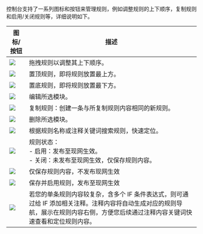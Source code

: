 控制台支持了一系列图标和按钮来管理规则，例如调整规则的上下顺序，复制规则和启用/关闭规则等，详细说明如下。

| 图标/按钮                                                    | 描述                                                         |
| ------------------------------------------------------------ | ------------------------------------------------------------ |
| ![](https://qcloudimg.tencent-cloud.cn/raw/a21529010ff41bc489198aa2d997236b.png) | 拖拽规则以调整其上下顺序。                                   |
| ![](https://qcloudimg.tencent-cloud.cn/raw/b574bfba89f6cb16e6bcd86767ebf5c2.png) | 置顶规则，即将规则放置最上方。                               |
| ![](https://qcloudimg.tencent-cloud.cn/raw/d0a9a07394f3c58b97db0ab044728555.png)| 置底规则，即将规则放置最下方。                               |
| ![](https://qcloudimg.tencent-cloud.cn/raw/e8345cbd4aeffed79006657d7f9b16c3.png) | 编辑所选模块。                                               |
|![](https://qcloudimg.tencent-cloud.cn/raw/e04bad3db6f8acbbaa20f3a206e0d733.png)  | 复制规则：创建一条与所复制规则内容相同的新规则。             |
| ![](https://qcloudimg.tencent-cloud.cn/raw/7846ff5c1d2d9eb8e4401703622ae47c.png)| 删除所选模块。                                               |
| ![](https://qcloudimg.tencent-cloud.cn/raw/4b7015caf77f8e4d2419c6d48c938bf9.png) | 根据规则名称或注释关键词搜索规则，快速定位。                 |
| ![](https://qcloudimg.tencent-cloud.cn/raw/c186028489ea766efdf313365e772274.png) | 规则状态：<br/>- 启用：发布至现网生效。<br/>- 关闭：未发布至现网生效，仅保存规则内容。 |
| ![](https://qcloudimg.tencent-cloud.cn/raw/77d795acd27eef078ef35c2bd8420f61.png) | 仅保存规则内容，不发布现网生效                               |
|![](https://qcloudimg.tencent-cloud.cn/raw/fc01b95fbcc0df2941772533bb3e267d.png)  | 保存并启用规则，发布至现网生效                               |
|![](https://qcloudimg.tencent-cloud.cn/raw/acfdf26ae2af3f1742ca600d09bce617.png)| 若您的单条规则内容较复杂，含多个 IF 条件表达式，则可通过给 IF 添加相关注释。注释内容将自动生成对应的规则导航，展示在规则内容右侧，方便您后续通过注释内容关键词快速查看和定位规则内容。 |

